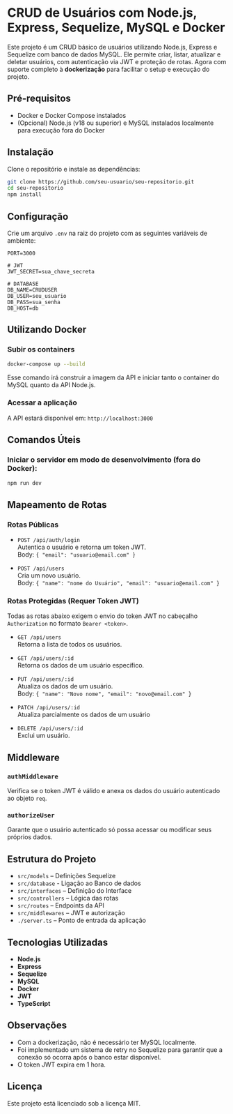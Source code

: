 
# CRUD de Usuários com Node.js, Express, Sequelize, MySQL e Docker

Este projeto é um CRUD básico de usuários utilizando Node.js, Express e Sequelize com banco de dados MySQL. Ele permite criar, listar, atualizar e deletar usuários, com autenticação via JWT e proteção de rotas. Agora com suporte completo à **dockerização** para facilitar o setup e execução do projeto.

## Pré-requisitos

- Docker e Docker Compose instalados
- (Opcional) Node.js (v18 ou superior) e MySQL instalados localmente para execução fora do Docker

## Instalação

Clone o repositório e instale as dependências:

```bash
git clone https://github.com/seu-usuario/seu-repositorio.git
cd seu-repositorio
npm install
```

## Configuração

Crie um arquivo `.env` na raiz do projeto com as seguintes variáveis de ambiente:

```env
PORT=3000

# JWT
JWT_SECRET=sua_chave_secreta

# DATABASE
DB_NAME=CRUDUSER
DB_USER=seu_usuario
DB_PASS=sua_senha
DB_HOST=db
```


## Utilizando Docker

### Subir os containers

```bash
docker-compose up --build
```

Esse comando irá construir a imagem da API e iniciar tanto o container do MySQL quanto da API Node.js.

### Acessar a aplicação

A API estará disponível em: `http://localhost:3000`

## Comandos Úteis

### Iniciar o servidor em modo de desenvolvimento (fora do Docker):

```bash
npm run dev
```

## Mapeamento de Rotas

### Rotas Públicas

- `POST /api/auth/login`  
  Autentica o usuário e retorna um token JWT.  
  Body: `{ "email": "usuario@email.com" }`

- `POST /api/users`  
  Cria um novo usuário.  
  Body: `{ "name": "nome do Usuário", "email": "usuario@email.com" }`

### Rotas Protegidas (Requer Token JWT)

Todas as rotas abaixo exigem o envio do token JWT no cabeçalho `Authorization` no formato `Bearer <token>`.

- `GET /api/users`  
  Retorna a lista de todos os usuários.

- `GET /api/users/:id`  
  Retorna os dados de um usuário específico.

- `PUT /api/users/:id`  
  Atualiza os dados de um usuário.  
  Body: `{ "name": "Novo nome", "email": "novo@email.com" }`

- `PATCH /api/users/:id`  
  Atualiza parcialmente os dados de um usuário

- `DELETE /api/users/:id`  
  Exclui um usuário.

## Middleware

### `authMiddleware`
Verifica se o token JWT é válido e anexa os dados do usuário autenticado ao objeto `req`.

### `authorizeUser`
Garante que o usuário autenticado só possa acessar ou modificar seus próprios dados.

## Estrutura do Projeto

- `src/models` – Definições Sequelize
- `src/database` - Ligação ao Banco de dados
- `src/interfaces` – Definição do Interface
- `src/controllers` – Lógica das rotas
- `src/routes` – Endpoints da API
- `src/middlewares` – JWT e autorização
- `./server.ts` – Ponto de entrada da aplicação

## Tecnologias Utilizadas

- **Node.js**
- **Express**
- **Sequelize**
- **MySQL**
- **Docker**
- **JWT**
- **TypeScript**

## Observações

- Com a dockerização, não é necessário ter MySQL localmente.
- Foi implementado um sistema de retry no Sequelize para garantir que a conexão só ocorra após o banco estar disponível.
- O token JWT expira em 1 hora.

## Licença

Este projeto está licenciado sob a licença MIT.
